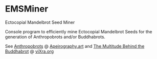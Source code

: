 # EMSMiner
 Ectocopial Mandelbrot Seed Miner

 Console program to efficiently mine Ectocopial Mandelbrot Seeds for the generation of Anthropobrots and/or Buddhabrots.
 
 See [Anthropobrots](http://apeirography.art/en/projects/anthropobrots/) @ [Apeirography.art](http://www.aperography.art/) and [The Multitude Behind the Buddhabrot](https://rxiv.org/pdf/1604.0392v1.pdf) @ [viXra.org](http://rxiv.org/)
 